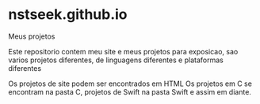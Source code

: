 # nstseek.github.io
Meus projetos

Este repositorio contem meu site e meus projetos para exposicao, sao varios projetos diferentes, de linguagens diferentes e plataformas diferentes

Os projetos de site podem ser encontrados em HTML
Os projetos em C se encontram na pasta C, projetos de Swift na pasta Swift e assim em diante.
